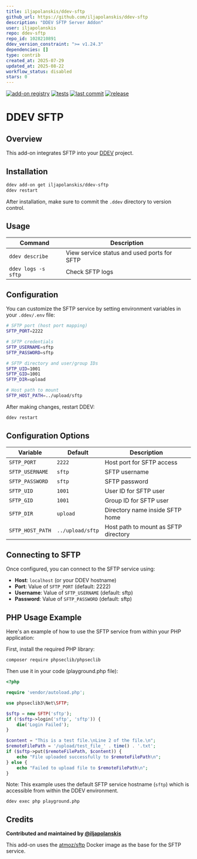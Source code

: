 ```yaml
---
title: iljapolanskis/ddev-sftp
github_url: https://github.com/iljapolanskis/ddev-sftp
description: "DDEV SFTP Server Addon"
user: iljapolanskis
repo: ddev-sftp
repo_id: 1028210891
ddev_version_constraint: ">= v1.24.3"
dependencies: []
type: contrib
created_at: 2025-07-29
updated_at: 2025-08-22
workflow_status: disabled
stars: 0
---
```


[![add-on registry](https://img.shields.io/badge/DDEV-Add--on_Registry-blue)](https://addons.ddev.com)
[![tests](https://github.com/iljapolanskis/ddev-sftp/actions/workflows/tests.yml/badge.svg?branch=main)](https://github.com/iljapolanskis/ddev-sftp/actions/workflows/tests.yml?query=branch%3Amain)
[![last commit](https://img.shields.io/github/last-commit/iljapolanskis/ddev-sftp)](https://github.com/iljapolanskis/ddev-sftp/commits)
[![release](https://img.shields.io/github/v/release/iljapolanskis/ddev-sftp)](https://github.com/iljapolanskis/ddev-sftp/releases/latest)

# DDEV SFTP

## Overview

This add-on integrates SFTP into your [DDEV](https://ddev.com/) project.

## Installation

```bash
ddev add-on get iljapolanskis/ddev-sftp
ddev restart
```

After installation, make sure to commit the `.ddev` directory to version control.

## Usage

| Command | Description |
| ------- | ----------- |
| `ddev describe` | View service status and used ports for SFTP |
| `ddev logs -s sftp` | Check SFTP logs |

## Configuration

You can customize the SFTP service by setting environment variables in your `.ddev/.env` file:

```bash
# SFTP port (host port mapping)
SFTP_PORT=2222

# SFTP credentials
SFTP_USERNAME=sftp
SFTP_PASSWORD=sftp

# SFTP directory and user/group IDs
SFTP_UID=1001
SFTP_GID=1001
SFTP_DIR=upload

# Host path to mount
SFTP_HOST_PATH=../upload/sftp
```

After making changes, restart DDEV:

```bash
ddev restart
```

## Configuration Options

| Variable | Default | Description |
| -------- | ------- | ----------- |
| `SFTP_PORT` | `2222` | Host port for SFTP access |
| `SFTP_USERNAME` | `sftp` | SFTP username |
| `SFTP_PASSWORD` | `sftp` | SFTP password |
| `SFTP_UID` | `1001` | User ID for SFTP user |
| `SFTP_GID` | `1001` | Group ID for SFTP user |
| `SFTP_DIR` | `upload` | Directory name inside SFTP home |
| `SFTP_HOST_PATH` | `../upload/sftp` | Host path to mount as SFTP directory |

## Connecting to SFTP

Once configured, you can connect to the SFTP service using:
- **Host**: `localhost` (or your DDEV hostname)
- **Port**: Value of `SFTP_PORT` (default: 2222)
- **Username**: Value of `SFTP_USERNAME` (default: sftp)
- **Password**: Value of `SFTP_PASSWORD` (default: sftp)

## PHP Usage Example

Here's an example of how to use the SFTP service from within your PHP application:

First, install the required PHP library:

```bash
composer require phpseclib/phpseclib
```

Then use it in your code (playground.php file):

```php
<?php

require 'vendor/autoload.php';

use phpseclib3\Net\SFTP;

$sftp = new SFTP('sftp');
if (!$sftp->login('sftp', 'sftp')) {
    die('Login Failed');
}

$content = "This is a test file.\nLine 2 of the file.\n";
$remoteFilePath = '/upload/test_file_' . time() . '.txt';
if ($sftp->put($remoteFilePath, $content)) {
    echo "File uploaded successfully to $remoteFilePath\n";
} else {
    echo "Failed to upload file to $remoteFilePath\n";
}
```

Note: This example uses the default SFTP service hostname (`sftp`) which is accessible from within the DDEV environment.
```shell
ddev exec php playground.php
```

## Credits

**Contributed and maintained by [@iljapolanskis](https://github.com/iljapolanskis)**

This add-on uses the [atmoz/sftp](https://github.com/atmoz/sftp) Docker image as the base for the SFTP service.
